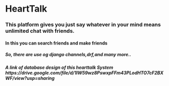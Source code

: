 # HeartTalk

<h3>This platform gives you just say whatever in your mind means unlimited chat with friends.</h3>
<h4>In this you can search friends and make friends</h4>
<h5>So, there are use og django channels,drf,and many more..</h5>
<h5>A link of database design of this hearttalk System <br>https://drive.google.com/file/d/1IW59wz8PswxpFFm43PLodHTO7cF2BXWF/view?usp=sharing</h5>
